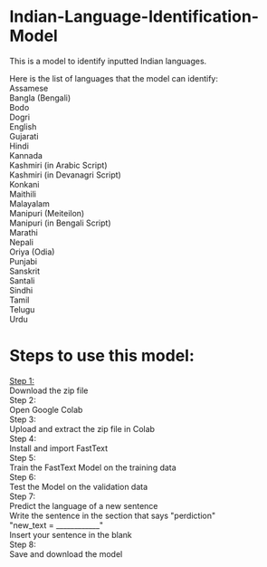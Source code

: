 # Indian-Language-Identification-Model
This is a model to identify inputted Indian languages. 

Here is the list of languages that the model can identify: <br />
Assamese <br />
Bangla (Bengali) <br />
Bodo<br />
Dogri<br />
English<br />
Gujarati<br />
Hindi<br />
Kannada<br />
Kashmiri (in Arabic Script)<br />
Kashmiri (in Devanagri Script)<br />
Konkani<br />
Maithili<br />
Malayalam<br />
Manipuri (Meiteilon)<br />
Manipuri (in Bengali Script)<br />
Marathi<br />
Nepali<br />
Oriya (Odia)<br />
Punjabi<br />
Sanskrit<br />
Santali<br />
Sindhi<br />
Tamil<br />
Telugu<br />
Urdu<br />

# Steps to use this model:
<ins>Step 1:</ins><br />
  Download the zip file<br />
Step 2:<br />
  Open Google Colab<br />
Step 3:<br />
  Upload and extract the zip file in Colab<br />
Step 4:<br />
  Install and import FastText<br />
Step 5:<br />
  Train the FastText Model on the training data<br />
Step 6:<br />
  Test the Model on the validation data<br />
Step 7:<br />
  Predict the language of a new sentence<br />
  Write the sentence in the section that says "perdiction" <br />
  "new_text = ____________"<br />
  Insert your sentence in the blank<br />
Step 8:<br />
  Save and download the model<br />
